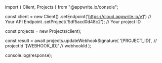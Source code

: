 import { Client, Projects } from "@appwrite.io/console";

const client = new Client()
    .setEndpoint('https://cloud.appwrite.io/v1') // Your API Endpoint
    .setProject('5df5acd0d48c2'); // Your project ID

const projects = new Projects(client);

const result = await projects.updateWebhookSignature(
    '[PROJECT_ID]', // projectId
    '[WEBHOOK_ID]' // webhookId
);

console.log(response);
